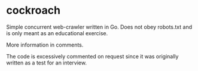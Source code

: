 cockroach
=========

Simple concurrent web-crawler written in Go. Does not obey robots.txt and is only meant as an educational exercise.

More information in comments.

The code is excessively commented on request since it was originally written as a test for an interview.
